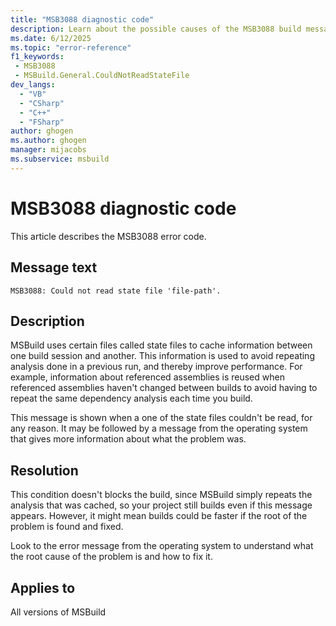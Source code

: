```yaml
---
title: "MSB3088 diagnostic code"
description: Learn about the possible causes of the MSB3088 build message, and get troubleshooting tips.
ms.date: 6/12/2025
ms.topic: "error-reference"
f1_keywords:
 - MSB3088
 - MSBuild.General.CouldNotReadStateFile
dev_langs:
  - "VB"
  - "CSharp"
  - "C++"
  - "FSharp"
author: ghogen
ms.author: ghogen
manager: mijacobs
ms.subservice: msbuild
---
```


# MSB3088 diagnostic code

<!-- :::ErrorDefinitionDescription::: -->
<!-- :::editable-content name="introDescription"::: -->
This article describes the MSB3088 error code.
<!-- :::editable-content-end::: -->

## Message text

<!-- :::editable-content name="messageText"::: -->
`MSB3088: Could not read state file 'file-path'.`
<!-- :::editable-content-end::: -->
<!-- MSB3088: Could not read state file "{0}". {1} -->

<!-- :::editable-content name="postOutputDescription"::: -->
<!--
{StrBegin="MSB3088: "}
-->
## Description

MSBuild uses certain files called state files to cache information between one build session and another. This information is used to avoid repeating analysis done in a previous run, and thereby improve performance. For example, information about referenced assemblies is reused when referenced assemblies haven't changed between builds to avoid having to repeat the same dependency analysis each time you build.

This message is shown when a one of the state files couldn't be read, for any reason. It may be followed by a message from the operating system that gives more information about what the problem was.

## Resolution

This condition doesn't blocks the build, since MSBuild simply repeats the analysis that was cached, so your project still builds even if this message appears. However, it might mean builds could be faster if the root of the problem is found and fixed.

Look to the error message from the operating system to understand what the root cause of the problem is and how to fix it.
<!-- :::editable-content-end::: -->
<!-- :::ErrorDefinitionDescription-end::: -->

## Applies to

All versions of MSBuild
